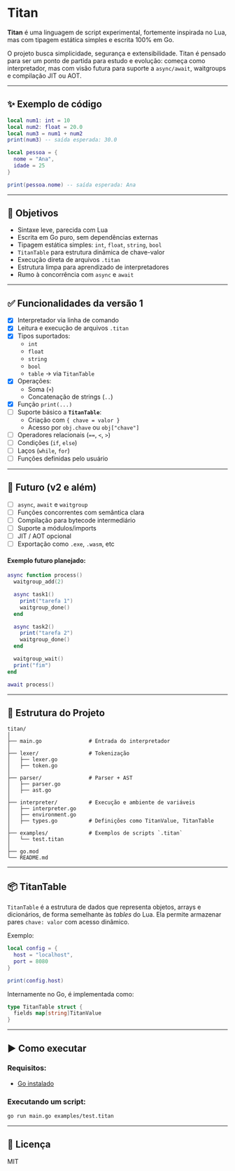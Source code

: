 # Titan

**Titan** é uma linguagem de script experimental, fortemente inspirada no Lua, mas com tipagem estática simples e escrita 100% em Go.

O projeto busca simplicidade, segurança e extensibilidade. Titan é pensado para ser um ponto de partida para estudo e evolução: começa como interpretador, mas com visão futura para suporte a `async/await`, waitgroups e compilação JIT ou AOT.

---

## ✨ Exemplo de código

```lua
local num1: int = 10
local num2: float = 20.0
local num3 = num1 + num2
print(num3) -- saída esperada: 30.0

local pessoa = {
  nome = "Ana",
  idade = 25
}

print(pessoa.nome) -- saída esperada: Ana
```

---

## 🎯 Objetivos

- Sintaxe leve, parecida com Lua
- Escrita em Go puro, sem dependências externas
- Tipagem estática simples: `int`, `float`, `string`, `bool`
- `TitanTable` para estrutura dinâmica de chave-valor
- Execução direta de arquivos `.titan`
- Estrutura limpa para aprendizado de interpretadores
- Rumo à concorrência com `async` e `await`

---

## ✅ Funcionalidades da versão 1

- [x] Interpretador via linha de comando
- [x] Leitura e execução de arquivos `.titan`
- [x] Tipos suportados:
  - `int`
  - `float`
  - `string`
  - `bool`
  - `table` → via `TitanTable`
- [x] Operações:
  - Soma (`+`)
  - Concatenação de strings (`..`)
- [x] Função `print(...)`
- [ ] Suporte básico a **`TitanTable`**:
  - Criação com `{ chave = valor }`
  - Acesso por `obj.chave` ou `obj["chave"]`
- [ ] Operadores relacionais (`==`, `<`, `>`)
- [ ] Condições (`if`, `else`)
- [ ] Laços (`while`, `for`)
- [ ] Funções definidas pelo usuário

---

## 🚀 Futuro (v2 e além)

- [ ] `async`, `await` e `waitgroup`
- [ ] Funções concorrentes com semântica clara
- [ ] Compilação para bytecode intermediário
- [ ] Suporte a módulos/imports
- [ ] JIT / AOT opcional
- [ ] Exportação como `.exe`, `.wasm`, etc

#### Exemplo futuro planejado:

```lua
async function process()
  waitgroup_add(2)

  async task1()
    print("tarefa 1")
    waitgroup_done()
  end

  async task2()
    print("tarefa 2")
    waitgroup_done()
  end

  waitgroup_wait()
  print("fim")
end

await process()
```

---

## 📁 Estrutura do Projeto

```
titan/
│
├── main.go               # Entrada do interpretador
│
├── lexer/                # Tokenização
│   ├── lexer.go
│   ├── token.go
│
├── parser/               # Parser + AST
│   ├── parser.go
│   ├── ast.go
│
├── interpreter/          # Execução e ambiente de variáveis
│   ├── interpreter.go
│   ├── environment.go
│   ├── types.go          # Definições como TitanValue, TitanTable
│
├── examples/             # Exemplos de scripts `.titan`
│   └── test.titan
│
├── go.mod
└── README.md
```

---

## 📦 TitanTable

`TitanTable` é a estrutura de dados que representa objetos, arrays e dicionários, de forma semelhante às *tables* do Lua. Ela permite armazenar pares `chave: valor` com acesso dinâmico.

Exemplo:

```lua
local config = {
  host = "localhost",
  port = 8080
}

print(config.host)
```

Internamente no Go, é implementada como:

```go
type TitanTable struct {
  fields map[string]TitanValue
}
```

---

## ▶️ Como executar

### Requisitos:
- [Go instalado](https://golang.org/dl/)

### Executando um script:

```bash
go run main.go examples/test.titan
```

---

## 🪪 Licença
MIT
